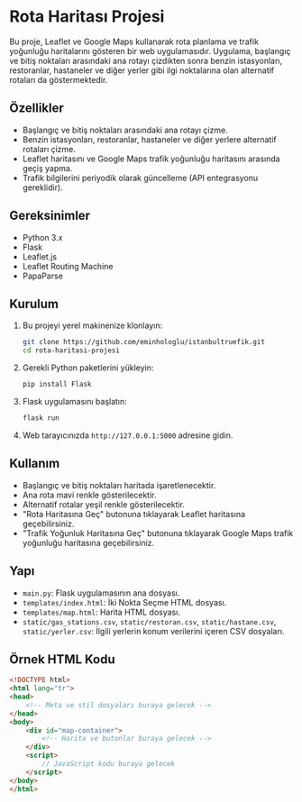 # Rota Haritası Projesi

Bu proje, Leaflet ve Google Maps kullanarak rota planlama ve trafik yoğunluğu haritalarını gösteren bir web uygulamasıdır. 
Uygulama, başlangıç ve bitiş noktaları arasındaki ana rotayı çizdikten sonra benzin istasyonları, restoranlar, 
hastaneler ve diğer yerler gibi ilgi noktalarına olan alternatif rotaları da göstermektedir.

## Özellikler

- Başlangıç ve bitiş noktaları arasındaki ana rotayı çizme.
- Benzin istasyonları, restoranlar, hastaneler ve diğer yerlere alternatif rotaları çizme.
- Leaflet haritasını ve Google Maps trafik yoğunluğu haritasını arasında geçiş yapma.
- Trafik bilgilerini periyodik olarak güncelleme (API entegrasyonu gereklidir).

## Gereksinimler

- Python 3.x
- Flask
- Leaflet.js
- Leaflet Routing Machine
- PapaParse

## Kurulum

1. Bu projeyi yerel makinenize klonlayın:
    ```bash
    git clone https://github.com/eminhologlu/istanbultruefik.git
    cd rota-haritasi-projesi
    ```

2. Gerekli Python paketlerini yükleyin:
    ```bash
    pip install Flask
    ```

3. Flask uygulamasını başlatın:
    ```bash
    flask run
    ```

4. Web tarayıcınızda `http://127.0.0.1:5000` adresine gidin.

## Kullanım

- Başlangıç ve bitiş noktaları haritada işaretlenecektir.
- Ana rota mavi renkle gösterilecektir.
- Alternatif rotalar yeşil renkle gösterilecektir.
- "Rota Haritasına Geç" butonuna tıklayarak Leaflet haritasına geçebilirsiniz.
- "Trafik Yoğunluk Haritasına Geç" butonuna tıklayarak Google Maps trafik yoğunluğu haritasına geçebilirsiniz.

## Yapı

- `main.py`: Flask uygulamasının ana dosyası.
- `templates/index.html`: İki Nokta Seçme HTML dosyası.
- `templates/map.html`: Harita HTML dosyası.
- `static/gas_stations.csv`, `static/restoran.csv`, `static/hastane.csv`, `static/yerler.csv`: İlgili yerlerin konum verilerini içeren CSV dosyaları.

## Örnek HTML Kodu

```html
<!DOCTYPE html>
<html lang="tr">
<head>
    <!-- Meta ve stil dosyaları buraya gelecek -->
</head>
<body>
    <div id="map-container">
        <!-- Harita ve butonlar buraya gelecek -->
    </div>
    <script>
        // JavaScript kodu buraya gelecek
    </script>
</body>
</html>
